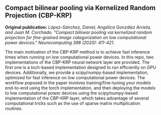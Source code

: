 ## Compact bilinear pooling via Kernelized Random Projection (CBP-KRP)

**Original publication:** *López-Sánchez, Daniel, Angélica González Arrieta, and Juan M. Corchado. "Compact bilinear pooling via kernelized random projection for fine-grained image categorization on low computational power devices." Neurocomputing 398 (2020): 411-421.*

The main motivation of the CBP-KRP method is to achieve fast inference times when running on low computational power devices. In this repo, two implementations of the CBP-KRP neural network layer are provided. The first one is a toch-based implementation designed to run efficiently on GPU devices. Additionally, we provide a scipy/numpy-based implementation, optimized for fast inference on low computational power devices. The workflow poposed in the paper involves training/fine-tuning your models end-to-end using the torch implementation, and then deploying the models to low computational power devices using the scipy/numpy-based implementation of the CBP-KRP layer, which takes advantage of several computational tricks such as the use of sparse matrix multiplication routines.
